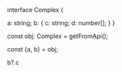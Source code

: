 interface Complex {

  a: string;
  b: {
    c: string;
    d: number[];
  }
}

const obj: Complex = getFromApi();

const {a, b} = obj;


b?.c

